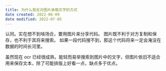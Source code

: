 ```yaml
---
title: 为什么我反对图片承载文字的方式
date created: 2022-06-09
date modified: 2022-07-05
---
```

认同。实在想不到啥场合，要用图片来分享代码。
图片既不利于对方复制和保存，也不利于其将来搜索。
如果一段代码搜不到，那这个代码将来一定会淹没在数据的时间长河里。

虽然现在 ocr 已经很成熟，能轻而易举搜索到图片中的文字，但图片依旧不适合用来保存文本，除了可能排版上好看一点，缺点多于优点。
